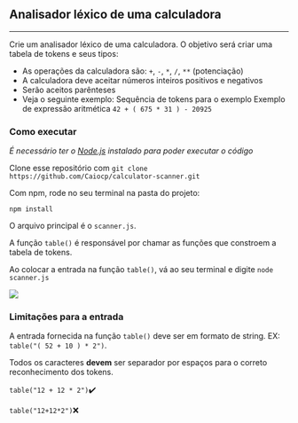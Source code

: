 ## Analisador léxico de uma calculadora

---

Crie um analisador léxico de uma calculadora. O objetivo será criar uma tabela de tokens e seus tipos:

- As operações da calculadora são: `+`, `-`, `*`, `/`, `**` (potenciação)
- A calculadora deve aceitar números inteiros positivos e negativos
- Serão aceitos parênteses
- Veja o seguinte exemplo: Sequência de tokens para o exemplo Exemplo de expressão aritmética `42 + ( 675 * 31 ) - 20925`


### Como executar

*É necessário ter o [Node.js](https://nodejs.org/en/) instalado para poder executar o código*

Clone esse repositório com `git clone https://github.com/Caiocp/calculator-scanner.git`

Com npm, rode no seu terminal na pasta do projeto:

`npm install`

O arquivo principal é o `scanner.js`.

A função `table()` é responsável por chamar as funções que constroem a tabela de tokens.

Ao colocar a entrada na função `table()`, vá ao seu terminal e digite `node scanner.js`

![](examaple-exec.gif)

### Limitações para a entrada

A entrada fornecida na função `table()` deve ser em formato de string. EX: `table("( 52 + 10 ) * 2")`.

Todos os caracteres **devem** ser separador por espaços para o correto reconhecimento dos tokens.

`table("12 + 12 * 2")`✔️

`table("12+12*2")`❌
